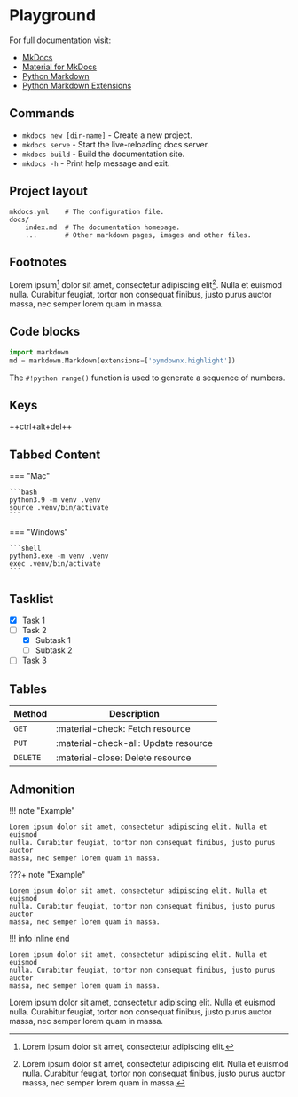 # Playground

For full documentation visit:

* [MkDocs](https://www.mkdocs.org)
* [Material for MkDocs](https://squidfunk.github.io/mkdocs-material/)
* [Python Markdown](https://python-markdown.github.io/)
* [Python Markdown Extensions](https://facelessuser.github.io/pymdown-extensions/)

## Commands

* `mkdocs new [dir-name]` - Create a new project.
* `mkdocs serve` - Start the live-reloading docs server.
* `mkdocs build` - Build the documentation site.
* `mkdocs -h` - Print help message and exit.

## Project layout

    mkdocs.yml    # The configuration file.
    docs/
        index.md  # The documentation homepage.
        ...       # Other markdown pages, images and other files.

## Footnotes

Lorem ipsum[^1] dolor sit amet, consectetur adipiscing elit[^2]. Nulla et euismod
nulla. Curabitur feugiat, tortor non consequat finibus, justo purus auctor
massa, nec semper lorem quam in massa.

## Code blocks

```python title="test.py" linenums="1" hl_lines="2"
import markdown
md = markdown.Markdown(extensions=['pymdownx.highlight'])
```

The `#!python range()` function is used to generate a sequence of numbers.

## Keys

++ctrl+alt+del++

## Tabbed Content

=== "Mac"

    ```bash
    python3.9 -m venv .venv
    source .venv/bin/activate
    ```

=== "Windows"

    ```shell
    python3.exe -m venv .venv
    exec .venv/bin/activate
    ```

## Tasklist

* [x] Task 1
* [ ] Task 2
    * [x] Subtask 1
    * [ ] Subtask 2
* [ ] Task 3

## Tables

| Method      | Description                          |
| ----------- | ------------------------------------ |
| `GET`       | :material-check:     Fetch resource  |
| `PUT`       | :material-check-all: Update resource |
| `DELETE`    | :material-close:     Delete resource |

## Admonition

!!! note "Example"

    Lorem ipsum dolor sit amet, consectetur adipiscing elit. Nulla et euismod
    nulla. Curabitur feugiat, tortor non consequat finibus, justo purus auctor
    massa, nec semper lorem quam in massa.

???+ note "Example"

    Lorem ipsum dolor sit amet, consectetur adipiscing elit. Nulla et euismod
    nulla. Curabitur feugiat, tortor non consequat finibus, justo purus auctor
    massa, nec semper lorem quam in massa.

!!! info inline end

    Lorem ipsum dolor sit amet, consectetur adipiscing elit. Nulla et euismod
    nulla. Curabitur feugiat, tortor non consequat finibus, justo purus auctor
    massa, nec semper lorem quam in massa.

Lorem ipsum dolor sit amet, consectetur adipiscing elit. Nulla et euismod
nulla. Curabitur feugiat, tortor non consequat finibus, justo purus auctor
massa, nec semper lorem quam in massa.

[^1]: Lorem ipsum dolor sit amet, consectetur adipiscing elit.

[^2]:
    Lorem ipsum dolor sit amet, consectetur adipiscing elit. Nulla et euismod
    nulla. Curabitur feugiat, tortor non consequat finibus, justo purus auctor
    massa, nec semper lorem quam in massa.
